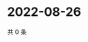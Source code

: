 # 2022-08-26

共 0 条

<!-- BEGIN WEIBO -->
<!-- 最后更新时间 Fri Aug 26 2022 23:03:59 GMT+0800 (China Standard Time) -->

<!-- END WEIBO -->
